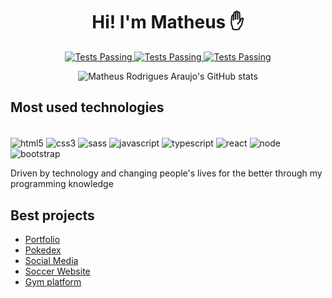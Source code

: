 <h1 align="center" >Hi! I'm Matheus ✋</h1>

<div align="center" >
    <a href="https://matheus-dev-zeta.vercel.app/">
      <img alt="Tests Passing" src="https://img.shields.io/badge/MatheusDev-000000%7D?style=for-the-badge&logo=&logoColor=white" />
    </a>
    <a href="https://www.linkedin.com/in/matheus-rodrigues-araujo">
      <img alt="Tests Passing" src="https://img.shields.io/badge/LinkedIn-0077B5?style=for-the-badge&logo=linkedin&logoColor=white" />
    </a>
    <a href="#">
      <img alt="Tests Passing" src="https://img.shields.io/badge/Instagram-E4405F?style=for-the-badge&logo=instagram&logoColor=white" />
    </a>

![Matheus Rodrigues Araujo's GitHub stats](https://github-readme-stats.vercel.app/api?username=Matheus-Rodrigues-Araujo&show_icons=true&theme=merko)
</div>

## Most used technologies

<div style="display: inline-block;"><br/>
    <img align="center" alt="html5" src="https://img.shields.io/badge/HTML5-E34F26?style=for-the-badge&logo=html5&logoColor=white"  />
    <img align="center" alt="css3" src="https://img.shields.io/badge/CSS3-1572B6?style=for-the-badge&logo=css3&logoColor=white"  />
    <img align="center" alt="sass" src="https://img.shields.io/badge/Sass-CC6699?style=for-the-badge&logo=sass&logoColor=white"  />
    <img align="center" alt="javascript" src="https://img.shields.io/badge/JavaScript-F7DF1E?style=for-the-badge&logo=javascript&logoColor=black"  />
    <img align="center" alt="typescript" src="https://img.shields.io/badge/TypeScript-007ACC?style=for-the-badge&logo=typescript&logoColor=white"  />
    <img align="center" alt="react" src="https://img.shields.io/badge/React-20232A?style=for-the-badge&logo=react&logoColor=61DAFB"  />
    <img align="center" alt="node" src="https://img.shields.io/badge/Node.js-43853D?style=for-the-badge&logo=node.js&logoColor=white"/>
    <img align="center" alt="bootstrap" src="https://img.shields.io/badge/Bootstrap-563D7C?style=for-the-badge&logo=bootstrap&logoColor=white"  />
</div>

<br/>

Driven by technology and changing people's lives for the better through my programming knowledge

## Best projects
- [Portfolio](https://github.com/Matheus-Rodrigues-Araujo/portfolio)<br>
- [Pokedex](https://github.com/Matheus-Rodrigues-Araujo/pokedex/tree/master)<br>
- [Social Media](https://github.com/Matheus-Rodrigues-Araujo/SocialMedia/tree/beta_v4)<br/>
- [Soccer Website](https://github.com/Matheus-Rodrigues-Araujo/soccer-website)<br/>
- [Gym platform](https://github.com/Matheus-Rodrigues-Araujo/Training-Gym)<br>
